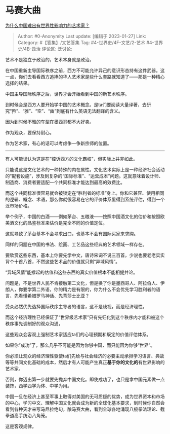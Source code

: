 # 马赛大曲
[为什么中国难出有世界性影响力的艺术家？](https://www.zhihu.com/question/30556883/answer/2861846080)

> Author: #0-Anonymity
> Last update: [编辑于 2023-01-27]
> Link:
> Category: #【答集】/文艺答集
> Tag: #4-世界史/4F-文艺/2-艺术 #4-世界史/4B-政治
> 评论区:
> 泛讨论:

艺术不是独立于政治的，艺术本身就是政治。

在中国重新主导国际秩序之前，西方不可能允许异己的意识形态持有这件武器。这一点，你们去看看西方追捧的华人艺术家是些什么套路就知道了——那是一种精心选择的结果。

中国主导国际秩序之后，世界才会开始看到中国的新艺术秩序。

到时候会是西方人要开始学中国的艺术概念。是ta们要阅读大量译著，去研究“矜”、“雅”、“空”、“幽”到底有什么英语无法翻译的含义。

因为到时候不雅的车型在墨西哥都不大好卖。

作为观众，要保持耐心。

作为艺术家，有心的话可以考虑争一争新宗师的位置。

---

有人可能误认为这是在“控诉西方的文化霸权”，但实际上并非如此。

只能说这是文化艺术的一种特殊的内在属性。文化艺术实际上是一种经济社会活动的“配套设施”，涉及到复杂的“国际标准”、“运营成本”问题。这就意味着设计师、制造商、消费者要适配一个共同标准才能达到最高的效费比。

而这个共同标准很容易就会被锁定在“胜利者的标准”身上。你和它兼容、使用相同的逻辑、概念、术语，那么你就很容易在它的评价体系里得到系统评估，得到一个泛市场价格。

举个例子，中国的白酒——例如茅台、五粮液——按照中国酒文化的估价和按照欧美酒文化的品鉴标准来估价是完全不同的价值定位。

这就导致了茅台基本不会寻求出口，也基本不会有国际买家来求购。

同样的问题在中国的书法、绘画、工艺品这些经典的艺术领域一样存在。

要欣赏这些东西，基本上你要先学中文，唐诗宋词不说三百首，少说也要老老实实背个十首八首，不然这些艺术品的价值就只剩“异域风情”。

“异域风情”能撑起的估值和这些东西的真实价值根本不能相提并论。

问题是，不是世界人民不肯接触第二文化，但是换了你是墨西哥人、阿拉伯人、伊朗人，你要学第二外语，你的精力是有限的，你为什么不会优先学习胜利者的语言、先看懂希腊罗马神话、先背莎士比亚？

受众必然优先选择国际秩序主导者的语言，这不是歧视，而是经济理性。

而这个经济理性已经保证了“世界级艺术家”只有先归化到这个秩序内才能和被这个秩序事先调制好的观众沟通，

这些观众会客观上强制艺术家适应ta们的心理预期和既定的价值评估体系。

如果你“成功”了，那么几乎不可能是因为你够中国，而只能因为你够“世界”。

你必须让观众的经济理性驱使ta们先给与社会经济的必要主动承担学习语言、典故等等共同文化基础的成本，然后才有人可能产生真正**基于你的文化的**有世界影响的艺术家。

否则，你迈出第一步就要先抛弃中国文化。即使成功了，也只是拿中国元素做一点装饰，西学西学为体、中学为用。

中国一旦在经济上甚至军事上取得对美国的无可质疑的优势，成为世界资本和市场的中心，学习中文、理解中国文化就会成为新的全球化基本要求，到时候你自然会看到各种天才来写马尼拉绝句，酿马赛大曲，看到全球各地涌现八极拳法理论、截拳道高手统治八角笼。

这是客观规律。
